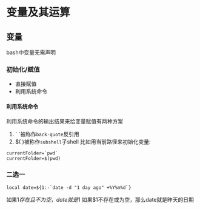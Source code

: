 变量及其运算
============
变量
----
bash中变量无需声明
### 初始化/赋值
* 直接赋值
* 利用系统命令

#### 利用系统命令
利用系统命令的输出结果来给变量赋值有两种方案
1. \` \`被称作`back-quote`反引用
2. $(  )被称作`subshell`子shell
比如用当前路径来初始化变量:
```
currentFolder=`pwd`
currentFolder=$(pwd)
```
### 二选一
```
local date=${1:-`date -d "1 day ago" +%Y%m%d`}
```
如果$1存在且不为空，date就是$1
如果$1不存在或为空，那么date就是昨天的日期
